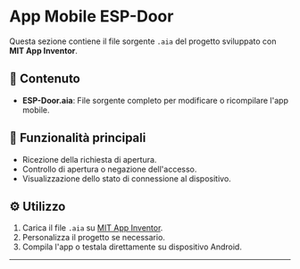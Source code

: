 # App Mobile ESP-Door

Questa sezione contiene il file sorgente `.aia` del progetto sviluppato con **MIT App Inventor**.

## 📜 Contenuto

- **ESP-Door.aia**: File sorgente completo per modificare o ricompilare l'app mobile.

## 📱 Funzionalità principali

- Ricezione della richiesta di apertura.
- Controllo di apertura o negazione dell'accesso.
- Visualizzazione dello stato di connessione al dispositivo.

## ⚙️ Utilizzo

1. Carica il file `.aia` su [MIT App Inventor](https://appinventor.mit.edu/).
2. Personalizza il progetto se necessario.
3. Compila l'app o testala direttamente su dispositivo Android.

---
